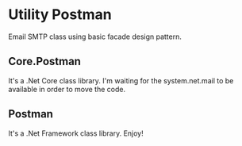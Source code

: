 # Utility Postman
Email SMTP class using basic facade design pattern.

## Core.Postman
It's a .Net Core class library. I'm waiting for the system.net.mail to be available in order to move the code.

## Postman
It's a .Net Framework class library. Enjoy!
